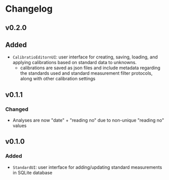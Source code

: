 # Changelog

## v0.2.0

## Added
- `CalibratioEditornUI`: user interface for creating, saving, loading, and applying calibrations based on standard data to unknowns.
    - calibrations are saved as json files and include metadata regarding the standards used and standard measurement filter protocols, along with other calibration settings

## v0.1.1

### Changed
- Analyses are now "date" + "reading no" due to non-unique "reading no" values

## v0.1.0

### Added
- `StandardUI`: user interface for adding/updating standard measurements in SQLite database